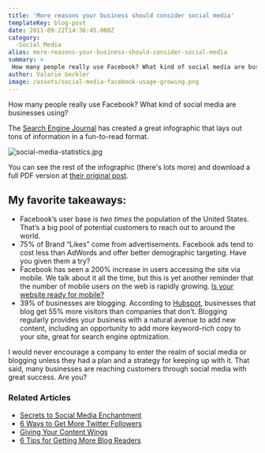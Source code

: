 ```yaml
---
title: 'More reasons your business should consider social media'
templateKey: blog-post
date: 2011-09-22T14:36:45.000Z
category: 
  -Social Media
alias: more-reasons-your-business-should-consider-social-media
summary: > 
 How many people really use Facebook? What kind of social media are businesses using? The Search Engine Journal has created a great infographic that lays out tons of information in a fun-to-read format.
author: Valarie Geckler
image: /assets/social-media-facebook-usage-growing.png
---
```


How many people really use Facebook? What kind of social media are businesses using?

The [Search Engine Journal](http://www.searchenginejournal.com/the-growth-of-social-media-an-infographic/32788/) has created a great infographic that lays out tons of information in a fun-to-read format.

![social-media-statistics.jpg](/sites/default/files/social-media-statistics.jpg)

You can see the rest of the infographic (there's lots more) and download a full PDF version at [their original post](http://www.searchenginejournal.com/the-growth-of-social-media-an-infographic/32788/).

My favorite takeaways:
----------------------

*   Facebook’s user base is _two times_ the population of the United States. That’s a big pool of potential customers to reach out to around the world.
*   75% of Brand “Likes” come from advertisements. Facebook ads tend to cost less than AdWords and offer better demographic targeting. Have you given them a try?
*   Facebook has seen a 200% increase in users accessing the site via mobile. We talk about it all the time, but this is yet another reminder that the number of mobile users on the web is rapidly growing. [Is your website ready for mobile?](/insights/slaying-mobile-website-dragon-your-website-ready-mobile)
*   39% of businesses are blogging. According to [Hubspot](http://blog.hubspot.com/blog/tabid/6307/bid/5014/Study-Shows-Business-Blogging-Leads-to-55-More-Website-Visitors.aspx), businesses that blog get 55% more visitors than companies that don’t. Blogging regularly provides your business with a natural avenue to add new content, including an opportunity to add more keyword-rich copy to your site, great for search engine optmization.

I would never encourage a company to enter the realm of social media or blogging unless they had a plan and a strategy for keeping up with it. That said, many businesses are reaching customers through social media with great success. Are you?

### Related Articles

*   [Secrets to Social Media Enchantment](/insights/secrets-social-media-enchantment)
*   [6 Ways to Get More Twitter Followers](/insights/6-ways-get-more-twitter-followers)
*   [Giving Your Content Wings](/insights/giving-your-content-wings-part-i)
*   [6 Tips for Getting More Blog Readers](/insights/6-tips-getting-more-blog-readers)